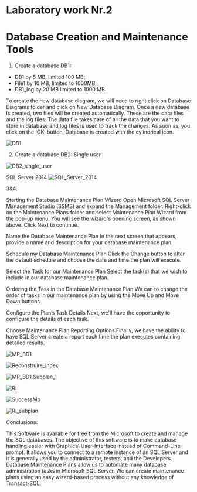 # Laboratory work Nr.2

Database Creation and Maintenance Tools
===

1. Create a database DB1: 

*   DB1 by 5 MB, limited 100 MB; 
*   File1 by 10 MB, limited to 1000MB;
*   DB1_log by 20 MB limited to 1000 MB.

To create the new database diagram, we will need to right click on Database Diagrams folder and click on New Database Diagram. 
Once a new database is created, two files will be created automatically. These are the data files and the log files. 
The data file takes care of all the data that you want to store in database and log files is used to track the changes. 
As soon as, you click on the ‘OK’ button, Database is created with the cylindrical icon.

![DB1](https://github.com/KatyaFAF172/BD/blob/master/Laboratory-work-2/image/DB1.png)
        

2. Create a database DB2:
Single user

![DB2_single_user](https://github.com/KatyaFAF172/BD/blob/master/Laboratory-work-2/image/DB2_single_user.png)

SQL Server 2014
![SQL_Server_2014](https://github.com/KatyaFAF172/BD/blob/master/Laboratory-work-2/image/SQL_Server_2014.png)

3&4.	

Starting the Database Maintenance Plan Wizard
Open Microsoft SQL Server Management Studio (SSMS) and expand the Management folder. 
Right-click on the Maintenance Plans folder and select Maintenance Plan Wizard from the pop-up menu. 
You will see the wizard's opening screen, as shown above. Click Next to continue.

Name the Database Maintenance Plan
In the next screen that appears, provide a name and description for your database maintenance plan.

Schedule my Database Maintenance Plan
Click the Change button to alter the default schedule and choose the date and time the plan will execute.

Select the Task for our Maintenance Plan
Select the task(s) that we wish to include in our database maintenance plan.

Ordering the Task in the Database Maintenance Plan
We can to change the order of tasks in our maintenance plan by using the Move Up and Move Down buttons.

Configure the Plan’s Task Details
Next, we'll have the opportunity to configure the details of each task.

Choose Maintenance Plan Reporting Options
Finally, we have the ability to have SQL Server create a report each time the plan executes containing detailed results.

![MP_BD1](https://github.com/KatyaFAF172/BD/blob/master/Laboratory-work-2/image/MP_BD1.png)

![Reconstruire_index](https://github.com/KatyaFAF172/BD/blob/master/Laboratory-work-2/image/Reconstruire%20index.png)

![MP_BD1.Subplan_1](https://github.com/KatyaFAF172/BD/blob/master/Laboratory-work-2/image/MP_BD1.Subplan_1.png)

![Ri](https://github.com/KatyaFAF172/BD/blob/master/Laboratory-work-2/image/Ri.png)

![SuccessMp](https://github.com/KatyaFAF172/BD/blob/master/Laboratory-work-2/image/SuccessMp.png)

![Ri_subplan](https://github.com/KatyaFAF172/BD/blob/master/Laboratory-work-2/image/Ri_subplan.png)

Conclusions:

This Software is available for free from the Microsoft to create and manage the SQL databases. 
The objective of this software is to make database handling easier with Graphical User-Interface instead of Command-Line prompt. 
It allows you to connect to a remote instance of an SQL Server and it is generally used by the administrator, testers, 
and the Developers.
Database Maintenance Plans allow us to automate many database administration tasks in Microsoft SQL Server. 
We can create maintenance plans using an easy wizard-based process without any knowledge of Transact-SQL.
